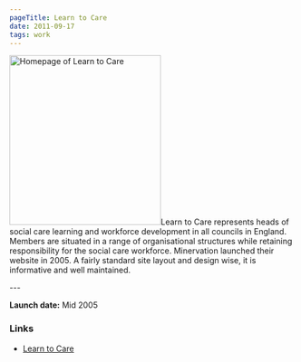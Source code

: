 ```yaml
---
pageTitle: Learn to Care
date: 2011-09-17
tags: work
---
```

<p><img src="/assets/images/learntocare.png" alt="Homepage of Learn to Care " width="267" height="300" />Learn to Care represents heads of social care learning and workforce development in all councils in England. Members are situated in a range of organisational structures while retaining responsibility for the social care workforce. Minervation launched their website in 2005. A fairly standard site layout and design wise, it is informative and well maintained.</p>
---

<p><strong>Launch date:</strong> Mid 2005</p>
<h3>Links</h3>
<ul>
<li><a href="http://www.learntocare.org.uk/">Learn to Care</a></li>
</ul>